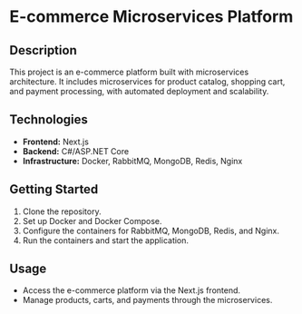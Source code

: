# E-commerce Microservices Platform

## Description
This project is an e-commerce platform built with microservices architecture. It includes microservices for product catalog, shopping cart, and payment processing, with automated deployment and scalability.

## Technologies
- **Frontend:** Next.js
- **Backend:** C#/ASP.NET Core
- **Infrastructure:** Docker, RabbitMQ, MongoDB, Redis, Nginx

## Getting Started
1. Clone the repository.
2. Set up Docker and Docker Compose.
3. Configure the containers for RabbitMQ, MongoDB, Redis, and Nginx.
4. Run the containers and start the application.

## Usage
- Access the e-commerce platform via the Next.js frontend.
- Manage products, carts, and payments through the microservices.
